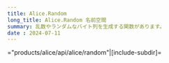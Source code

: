 ```yaml
---
title: Alice.Random
long_title: Alice.Random 名前空間
summary: 乱数やランダムなバイト列を生成する関数があります。
date : 2024-07-11
---
```


="products/alice/api/alice/random"|[include-subdir]=